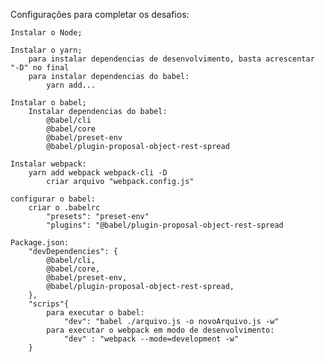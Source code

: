 Configurações para completar os desafios:

    Instalar o Node;
    
    Instalar o yarn;
        para instalar dependencias de desenvolvimento, basta acrescentar "-D" no final
        para instalar dependencias do babel:
            yarn add...
            
    Instalar o babel;
        Instalar dependencias do babel:
            @babel/cli
            @babel/core
            @babel/preset-env
            @babel/plugin-proposal-object-rest-spread
    
    Instalar webpack:
        yarn add webpack webpack-cli -D
            criar arquivo "webpack.config.js"

    configurar o babel:
        criar o .babelrc
            "presets": "preset-env"
            "plugins": "@babel/plugin-proposal-object-rest-spread

    Package.json:
        "devDependencies": {
            @babel/cli,
            @babel/core,
            @babel/preset-env,
            @babel/plugin-proposal-object-rest-spread,
        },
        "scrips"{
            para executar o babel:
                "dev": "babel ./arquivo.js -o novoArquivo.js -w"
            para executar o webpack em modo de desenvolvimento:
                "dev" : "webpack --mode=development -w"
        }